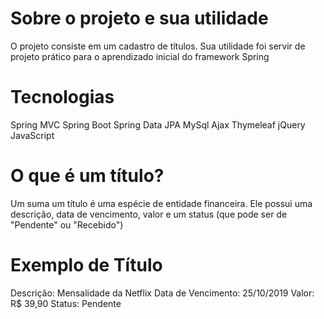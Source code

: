# Sobre o projeto e sua utilidade
O projeto consiste em um cadastro de títulos. Sua utilidade foi servir de projeto prático para o aprendizado inicial do framework Spring

# Tecnologias
Spring MVC
Spring Boot
Spring Data JPA
MySql
Ajax
Thymeleaf
jQuery
JavaScript

# O que é um título?
Um suma um título é uma espécie de entidade financeira.
Ele possui uma descrição, data de vencimento, valor e um status (que pode ser de "Pendente" ou "Recebido")

# Exemplo de Título
Descrição: Mensalidade da Netflix
Data de Vencimento:  25/10/2019
Valor: R$ 39,90
Status: Pendente
